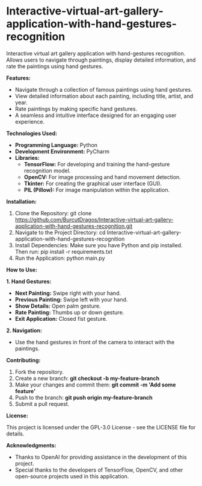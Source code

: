 # Interactive-virtual-art-gallery-application-with-hand-gestures-recognition
Interactive virtual art gallery application with hand-gestures recognition. Allows users to navigate through paintings, display detailed information, and rate the paintings using hand gestures.

<b>Features:</b>
* Navigate through a collection of famous paintings using hand gestures.
* View detailed information about each painting, including title, artist, and year.
* Rate paintings by making specific hand gestures.
* A seamless and intuitive interface designed for an engaging user experience.

<b>Technologies Used:</b>
* <b>Programming Language:</b> Python
* <b>Development Environment:</b> PyCharm
* <b>Libraries:</b>
     * <b>TensorFlow:</b> For developing and training the hand-gesture recognition model.
     * <b>OpenCV:</b> For image processing and hand movement detection.
     * <b>Tkinter:</b> For creating the graphical user interface (GUI).
     * <b>PIL (Pillow):</b> For image manipulation within the application.

<b>Installation:</b>
1. Clone the Repository:
git clone https://github.com/BurcutDragos/Interactive-virtual-art-gallery-application-with-hand-gestures-recognition.git
2. Navigate to the Project Directory:
cd Interactive-virtual-art-gallery-application-with-hand-gestures-recognition
3. Install Dependencies:
Make sure you have Python and pip installed. Then run: pip install -r requirements.txt
4. Run the Application: python main.py

<b>How to Use:</b>

<b>1. Hand Gestures:</b>
* <b>Next Painting:</b> Swipe right with your hand.
* <b>Previous Painting:</b> Swipe left with your hand.
* <b>Show Details:</b> Open palm gesture.
* <b>Rate Painting:</b> Thumbs up or down gesture.
* <b>Exit Application:</b> Closed fist gesture.

<b>2. Navigation:</b>
* Use the hand gestures in front of the camera to interact with the paintings.

<b>Contributing:</b>
1. Fork the repository.
2. Create a new branch: <b>git checkout -b my-feature-branch</b>
3. Make your changes and commit them: <b>git commit -m 'Add some feature'</b>
4. Push to the branch: <b>git push origin my-feature-branch</b>
5. Submit a pull request.

<b>License:</b>

This project is licensed under the GPL-3.0 License - see the LICENSE file for details.

<b>Acknowledgments:</b>
* Thanks to OpenAI for providing assistance in the development of this project.
* Special thanks to the developers of TensorFlow, OpenCV, and other open-source projects used in this application.
